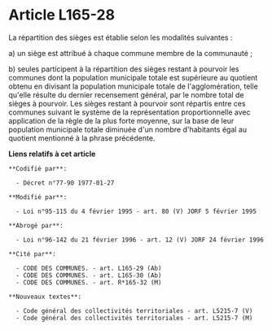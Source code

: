 # Article L165-28

La répartition des sièges est établie selon les modalités suivantes :

a) un siège est attribué à chaque commune membre de la communauté ;

b) seules participent à la répartition des sièges restant à pourvoir les communes dont la population municipale totale est
supérieure au quotient obtenu en divisant la population municipale totale de l'agglomération, telle qu'elle résulte du
dernier recensement général, par le nombre total de sièges à pourvoir. Les sièges restant à pourvoir sont répartis entre ces
communes suivant le système de la représentation proportionnelle avec application de la règle de la plus forte moyenne, sur
la base de leur population municipale totale diminuée d'un nombre d'habitants égal au quotient mentionné à la phrase
précédente.

**Liens relatifs à cet article**

	**Codifié par**:

	  - Décret n°77-90 1977-01-27

	**Modifié par**:

	  - Loi n°95-115 du 4 février 1995 - art. 80 (V) JORF 5 février 1995

	**Abrogé par**:

	  - Loi n°96-142 du 21 février 1996 - art. 12 (V) JORF 24 février 1996

	**Cité par**:

	  - CODE DES COMMUNES. - art. L165-29 (Ab)
	  - CODE DES COMMUNES. - art. L165-30 (Ab)
	  - CODE DES COMMUNES. - art. R*165-32 (M)

	**Nouveaux textes**:

	  - Code général des collectivités territoriales - art. L5215-7 (V)
	  - Code général des collectivités territoriales - art. L5215-7 (M)
